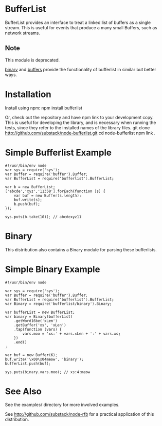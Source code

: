 BufferList
==========
BufferList provides an interface to treat a linked list of buffers as a single
stream. This is useful for events that produce a many small Buffers, such as
network streams.


Note
----

This module is deprecated.

[binary](https://github.com/substack/node-binary) and
[buffers](https://github.com/substack/node-buffers)
provide the functionality of bufferlist in similar but better ways.

Installation
============
Install using npm:
    npm install bufferlist

Or, check out the repository and have npm link to your development copy. This
is useful for developing the library, and is necessary when running the tests,
since they refer to the installed names of the library files.
    git clone http://github.com/substack/node-bufferlist.git 
    cd node-bufferlist
    npm link .

Simple Bufferlist Example
=========================
    
    #!/usr/bin/env node
    var sys = require('sys');
    var Buffer = require('buffer').Buffer;
    var BufferList = require('bufferlist').BufferList;

    var b = new BufferList;
    ['abcde','xyz','11358'].forEach(function (s) {
        var buf = new Buffer(s.length);
        buf.write(s);
        b.push(buf);
    });

    sys.puts(b.take(10)); // abcdexyz11

Binary
======
This distribution also contains a Binary module for parsing these bufferlists.

Simple Binary Example
=====================

    #!/usr/bin/env node

    var sys = require('sys');
    var Buffer = require('buffer').Buffer;
    var BufferList = require('bufferlist').BufferList;
    var Binary = require('bufferlist/binary').Binary;

    var bufferList = new BufferList;
    var binary = Binary(bufferList)
        .getWord16be('xLen')
        .getBuffer('xs', 'xLen')
        .tap(function (vars) {
            vars.moo = 'xs:' + vars.xLen + ':' + vars.xs;
        })
        .end()
    ;

    var buf = new Buffer(6);
    buf.write('\x00\x04meow', 'binary');
    bufferList.push(buf);

    sys.puts(binary.vars.moo); // xs:4:meow

See Also
========
See the examples/ directory for more involved examples.

See http://github.com/substack/node-rfb for a practical application of this
distribution.
